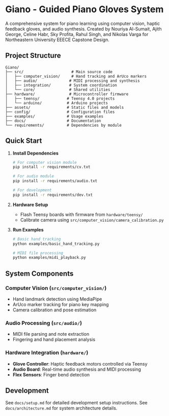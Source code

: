 # Giano - Guided Piano Gloves System

A comprehensive system for piano learning using computer vision, haptic feedback gloves, and audio synthesis. Created by Nouriya Al-Sumait, Ajith George, Celine Habr, Sky Profita, Rahul Singh, and Nikolas Varga for Northeastern University EEECE Capstone Design.

## Project Structure

```
Giano/
├── src/                     # Main source code
│   ├── computer_vision/     # Hand tracking and ArUco markers
│   ├── audio/              # MIDI processing and synthesis  
│   ├── integration/        # System coordination
│   └── core/               # Shared utilities
├── hardware/               # Microcontroller firmware
│   ├── teensy/            # Teensy 4.0 projects
│   └── arduino/           # Arduino projects
├── assets/                # Static files and models
├── config/                # Configuration files
├── examples/              # Usage examples
├── docs/                  # Documentation
└── requirements/          # Dependencies by module
```

## Quick Start

1. **Install Dependencies**
   ```bash
   # For computer vision module
   pip install -r requirements/cv.txt
   
   # For audio module  
   pip install -r requirements/audio.txt
   
   # For development
   pip install -r requirements/dev.txt
   ```

2. **Hardware Setup**
   - Flash Teensy boards with firmware from `hardware/teensy/`
   - Calibrate camera using `src/computer_vision/camera_calibration.py`

3. **Run Examples**
   ```bash
   # Basic hand tracking
   python examples/basic_hand_tracking.py
   
   # MIDI file processing
   python examples/midi_playback.py
   

## System Components

### Computer Vision (`src/computer_vision/`)
- Hand landmark detection using MediaPipe
- ArUco marker tracking for piano key mapping
- Camera calibration and pose estimation

### Audio Processing (`src/audio/`)
- MIDI file parsing and note extraction
- Fingering and hand placement analysis

### Hardware Integration (`hardware/`)
- **Glove Controller**: Haptic feedback motors controlled via Teensy
- **Audio Board**: Real-time audio synthesis and MIDI processing
- **Flex Sensors**: Finger bend detection


## Development

See `docs/setup.md` for detailed development setup instructions.
See `docs/architecture.md` for system architecture details.

